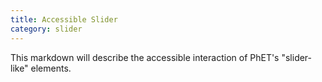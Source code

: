 ```yaml
---
title: Accessible Slider
category: slider
---
```


This markdown will describe the accessible interaction of PhET's "slider-like" elements.